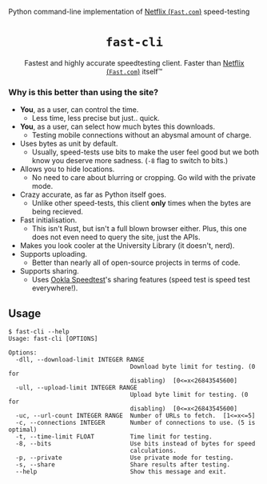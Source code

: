 Python command-line implementation of [Netflix (`Fast.com`)](https://www.fast.com) speed-testing

<h1 align="center"><code>fast-cli</code></h1>

<p align="center">Fastest and highly accurate speedtesting client. Faster than <a href="https://www.fast.com">Netflix (<code>Fast.com</code>)</a> itself™</p>

### Why is this better than using the site?

- **You**, as a user, can control the time.
    - Less time, less precise but just.. quick.
- **You**, as a user, can select how much bytes this downloads.
    - Testing mobile connections without an abysmal amount of charge.
- Uses bytes as unit by default.
    - Usually, speed-tests use bits to make the user feel good but we both know you deserve more sadness. (`-8` flag to switch to bits.)
- Allows you to hide locations.
    - No need to care about blurring or cropping. Go wild with the private mode.
- Crazy accurate, as far as Python itself goes.
    - Unlike other speed-tests, this client **only** times when the bytes are being recieved.
- Fast initialisation.
    - This isn't Rust, but isn't a full blown browser either. Plus, this one does not even need to query the site, just the APIs.
- Makes you look cooler at the University Library (it doesn't, nerd).
- Supports uploading.
    - Better than nearly all of open-source projects in terms of code.
- Supports sharing.
    - Uses [Ookla Speedtest](https://www.speedtest.net/)'s sharing features (speed test is speed test everywhere!).


## Usage 

```console
$ fast-cli --help
Usage: fast-cli [OPTIONS]

Options:
  -dll, --download-limit INTEGER RANGE
                                  Download byte limit for testing. (0 for
                                  disabling)  [0<=x<26843545600]
  -ull, --upload-limit INTEGER RANGE
                                  Upload byte limit for testing. (0 for
                                  disabling)  [0<=x<26843545600]
  -uc, --url-count INTEGER RANGE  Number of URLs to fetch.  [1<=x<=5]
  -c, --connections INTEGER       Number of connections to use. (5 is optimal)
  -t, --time-limit FLOAT          Time limit for testing.
  -8, --bits                      Use bits instead of bytes for speed
                                  calculations.
  -p, --private                   Use private mode for testing.
  -s, --share                     Share results after testing.
  --help                          Show this message and exit.
```
